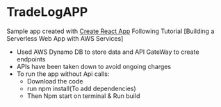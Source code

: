 # TradeLogAPP

Sample app created with [Create React App](https://github.com/facebookincubator/create-react-app) Following Tutorial [Building a Serverless Web App with AWS Services]

- Used AWS Dynamo DB to store data and API GateWay to create endpoints
- APIs have been taken down to avoid ongoing charges 
- To run the app without Api calls:
    - Download the code
    - run npm install(To add dependencies)
    - Then Npm start on terminal & Run build
